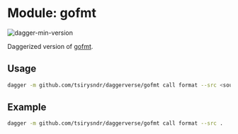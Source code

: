 # Module: gofmt

![dagger-min-version](https://img.shields.io/badge/dagger%20version-v0.9.8-green)

Daggerized version of [gofmt](https://godoc.org/cmd/gofmt).

## Usage

```sh
dagger -m github.com/tsirysndr/daggerverse/gofmt call format --src <source>
```

## Example

```sh
dagger -m github.com/tsirysndr/daggerverse/gofmt call format --src .
```
